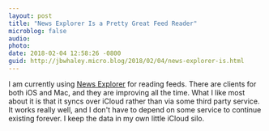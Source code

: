 ```yaml
---
layout: post
title: "News Explorer Is a Pretty Great Feed Reader"
microblog: false
audio: 
photo: 
date: 2018-02-04 12:58:26 -0800
guid: http://jbwhaley.micro.blog/2018/02/04/news-explorer-is.html
---
```

I am currently using [News Explorer](https://itunes.apple.com/us/app/news-explorer/id1032668306?mt=8) for reading feeds. There are clients for both iOS and Mac, and they are improving all the time. What I like most about it is that it syncs over iCloud rather than via some third party service. It works really well, and I don't have to depend on some service to continue existing forever. I keep the data in my own little iCloud silo.
